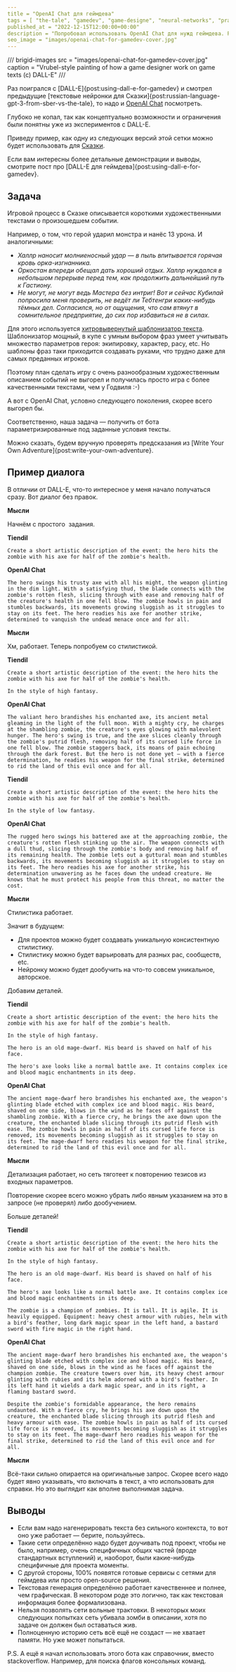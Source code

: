 ```yaml
---
title = "OpenAI Chat для геймдева"
tags = [ "the-tale", "gamedev", "game-designe", "neural-networks", "practice", "procedural-content-generation", "development",]
published_at = "2022-12-15T12:00:00+00:00"
description = "Попробовал использовать OpenAI Chat для нужд геймдева. Работает, но надо доучивать и контролировать."
seo_image = "images/openai-chat-for-gamedev-cover.jpg"
---
```


/// brigid-images
src = "images/openai-chat-for-gamedev-cover.jpg"
caption = "Vrubel-style painting of how a game designer work on game texts (c) DALL-E"
///

Раз поигрался с [DALL-E]{post:using-dall-e-for-gamedev} и смотрел предыдущие [текстовые нейронки для Сказки]{post:russian-language-gpt-3-from-sber-vs-the-tale}, то надо и [OpenAI Chat](https://chat.openai.com/) посмотреть.

Глубоко не копал, так как концептуально возможности и ограничения были понятны уже из экспериментов с DALL-E.

Приведу пример, как одну из следующих версий этой сетки можно будет использовать для [Сказки](https://the-tale.org/).

Если вам интересны более детальные демонстрации и выводы, смотрите пост про [DALL-E для геймдева]{post:using-dall-e-for-gamedev}.

<!-- more -->

## Задача

Игровой процесс в Сказке описывается короткими художественными текстами о произошедшем событии.

Например, о том, что герой ударил монстра и нанёс 13 урона. И аналогичными:

- _Халлр наносит молниеносный удар — в пыль впитывается горячая кровь орка-изгнанника._
- _Оркостан впереди обещал дать хороший отдых. Халлр нуждался в небольшом перерыве перед тем, как продолжить дальнейший путь к Гастиону._
- _Не могут, не могут ведь Мастера без интриг! Вот и сейчас Кубилай попросила меня проверить, не ведёт ли Тебтенгри каких-нибудь тёмных дел. Согласился, но от ощущения, что сам втянут в сомнительное предприятие, до сих пор избавиться не в силах._

Для этого используется [хитровывернутый шаблонизатор текста](https://github.com/the-tale/utg). Шаблонизатор мощный, в купе с умным выбором фраз умеет учитывать множество параметров героя: экипировку, характер, расу, etc. Но шаблоны фраз таки приходится создавать руками, что трудно даже для самых преданных игроков.

Поэтому план сделать игру с очень разнообразным художественным описанием событий не выгорел и получилась просто игра с более качественными текстами, чем у Годвиля :-)

А вот с OpenAI Chat, условно следующего поколения, скорее всего выгорел бы.

Соответственно, наша задача — получить от бота параметризированные под заданные условия тексты.

Можно сказать, будем вручную проверять предсказания из [Write Your Own Adventure]{post:write-your-own-adventure}.

## Пример диалога

В отличии от DALL-E, что-то интересное у меня начало получаться сразу. Вот диалог без правок.

**Мысли**

Начнём с простого  задания.

**Tiendil**

```
Create a short artistic description of the event: the hero hits the zombie with his axe for half of the zombie's health.
```

**OpenAI Chat**

```
The hero swings his trusty axe with all his might, the weapon glinting in the dim light. With a satisfying thud, the blade connects with the zombie's rotten flesh, slicing through with ease and removing half of the creature's health in one fell blow. The zombie howls in pain and stumbles backwards, its movements growing sluggish as it struggles to stay on its feet. The hero readies his axe for another strike, determined to vanquish the undead menace once and for all.
```

**Мысли**

Хм, работает. Теперь попробуем со стилистикой.

**Tiendil**

```
Create a short artistic description of the event: the hero hits the zombie with his axe for half of the zombie's health.

In the style of high fantasy.
```

**OpenAI Chat**

```
The valiant hero brandishes his enchanted axe, its ancient metal gleaming in the light of the full moon. With a mighty cry, he charges at the shambling zombie, the creature's eyes glowing with malevolent hunger. The hero's swing is true, and the axe slices cleanly through the zombie's putrid flesh, removing half of its cursed life force in one fell blow. The zombie staggers back, its moans of pain echoing through the dark forest. But the hero is not done yet – with a fierce determination, he readies his weapon for the final strike, determined to rid the land of this evil once and for all.
```

**Tiendil**

```
Create a short artistic description of the event: the hero hits the zombie with his axe for half of the zombie's health.

In the style of low fantasy.
```

**OpenAI Chat**

```
The rugged hero swings his battered axe at the approaching zombie, the creature's rotten flesh stinking up the air. The weapon connects with a dull thud, slicing through the zombie's body and removing half of its remaining health. The zombie lets out a guttural moan and stumbles backwards, its movements becoming sluggish as it struggles to stay on its feet. The hero readies his axe for another strike, his determination unwavering as he faces down the undead creature. He knows that he must protect his people from this threat, no matter the cost.
```

**Мысли**

Стилистика работает.

Значит в будущем:

- Для проектов можно будет создавать уникальную консистентную стилистику.
- Стилистику можно будет варьировать для разных рас, сообществ, etc.
- Нейронку можно будет дообучить на что-то совсем уникальное, авторское.

Добавим деталей.

**Tiendil**

```
Create a short artistic description of the event: the hero hits the zombie with his axe for half of the zombie's health.

In the style of high fantasy.

The hero is an old mage-dwarf. His beard is shaved on half of his face.

The hero's axe looks like a normal battle axe. It contains complex ice and blood magic enchantments in its deep.
```

**OpenAI Chat**

```
The ancient mage-dwarf hero brandishes his enchanted axe, the weapon's glinting blade etched with complex ice and blood magic. His beard, shaved on one side, blows in the wind as he faces off against the shambling zombie. With a fierce cry, he brings the axe down upon the creature, the enchanted blade slicing through its putrid flesh with ease. The zombie howls in pain as half of its cursed life force is removed, its movements becoming sluggish as it struggles to stay on its feet. The mage-dwarf hero readies his weapon for the final strike, determined to rid the land of this evil once and for all.
```

**Мысли**

Детализация работает, но сеть тяготеет к повторению тезисов из входных параметров.

Повторение скорее всего можно убрать либо явным указанием на это в запросе (не проверял) либо дообучением.

Больше деталей!

**Tiendil**

```
Create a short artistic description of the event: the hero hits the zombie with his axe for half of the zombie's health.

In the style of high fantasy.

The hero is an old mage-dwarf. His beard is shaved on half of his face.

The hero's axe looks like a normal battle axe. It contains complex ice and blood magic enchantments in its deep.

The zombie is a champion of zombies. It is tall. It is agile. It is heavily equipped. Equipment: heavy chest armour with rubies, helm with a bird's feather, long dark magic spear in the left hand, a bastard sword with fire magic in the right hand.
```

**OpenAI Chat**

```
The ancient mage-dwarf hero brandishes his enchanted axe, the weapon's glinting blade etched with complex ice and blood magic. His beard, shaved on one side, blows in the wind as he faces off against the champion zombie. The creature towers over him, its heavy chest armour glinting with rubies and its helm adorned with a bird's feather. In its left hand it wields a dark magic spear, and in its right, a flaming bastard sword.

Despite the zombie's formidable appearance, the hero remains undaunted. With a fierce cry, he brings his axe down upon the creature, the enchanted blade slicing through its putrid flesh and heavy armour with ease. The zombie howls in pain as half of its cursed life force is removed, its movements becoming sluggish as it struggles to stay on its feet. The mage-dwarf hero readies his weapon for the final strike, determined to rid the land of this evil once and for all.
```

**Мысли**

Всё-таки сильно опирается на оригинальные запрос. Скорее всего надо будет явно указывать, что включать в текст, а что использовать для справки. Но это выглядит как вполне выполнимая задача.

## Выводы

- Если вам надо нагенерировать текста без сильного контекста, то вот оно уже работает — берите, пользуйтесь.
- Такие сети определённо надо будет доучивать под проект, чтобы не было, например, очень специфичных общих частей (вроде стандартных вступлений) и, наоборот, были какие-нибудь специфичные для проекта моменты.
- С другой стороны, 100% появятся готовые сервисы с сетями для геймдева или просто open-source решения.
- Текстовая генерация определённо работает качественнее и полнее, чем графическая. В некотором роде это логично, так как текстовая информация более формализована.
- Нельзя позволять сети вольные трактовки. В некоторых моих следующих попытках сеть убивала зомби в описании, хотя по задаче он должен был оставаться жив.
- Полноценную историю сеть всё ещё не создаст — не хватает памяти. Но уже может попытаться.

P.S. А ещё я начал использовать этого бота как справочник, вместо stackoverflow. Например, для поиска флагов консольных команд.
